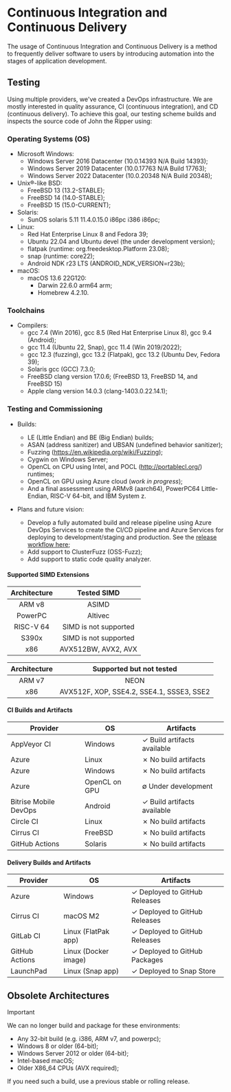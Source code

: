 # Continuous Integration and Continuous Delivery

The usage of Continuous Integration and Continuous Delivery is a method to frequently deliver
software to users by introducing automation into the stages of application development.

## Testing

Using multiple providers, we've created a DevOps infrastructure. We are mostly interested
in quality assurance, CI (continuous integration), and CD (continuous delivery). To achieve
this goal, our testing scheme builds and inspects the source code of John the Ripper
using:

### Operating Systems (OS)

- Microsoft Windows:
  - Windows Server 2016 Datacenter (10.0.14393 N/A Build 14393);
  - Windows Server 2019 Datacenter (10.0.17763 N/A Build 17763);
  - Windows Server 2022 Datacenter (10.0.20348 N/A Build 20348);
- Unix®-like BSD:
  - FreeBSD 13 (13.2-STABLE);
  - FreeBSD 14 (14.0-STABLE);
  - FreeBSD 15 (15.0-CURRENT);
- Solaris:
  - SunOS solaris 5.11 11.4.0.15.0 i86pc i386 i86pc;
- Linux:
  - Red Hat Enterprise Linux 8 and Fedora 39;
  - Ubuntu 22.04 and Ubuntu devel (the under development version);
  - flatpak (runtime: org.freedesktop.Platform 23.08);
  - snap (runtime: core22);
  - Android NDK r23 LTS (ANDROID_NDK_VERSION=r23b);
- macOS:
  - macOS 13.6 22G120:
    - Darwin 22.6.0 arm64 arm;
    - Homebrew 4.2.10.

### Toolchains

- Compilers:
  - gcc 7.4 (Win 2016), gcc 8.5 (Red Hat Enterprise Linux 8), gcc 9.4 (Android);
  - gcc 11.4 (Ubuntu 22, Snap), gcc 11.4 (Win 2019/2022);
  - gcc 12.3 (fuzzing), gcc 13.2 (Flatpak), gcc 13.2 (Ubuntu Dev, Fedora 39);
  - Solaris gcc (GCC) 7.3.0;
  - FreeBSD clang version 17.0.6; (FreeBSD 13, FreeBSD 14, and FreeBSD 15)
  - Apple clang version 14.0.3 (clang-1403.0.22.14.1);

### Testing and Commissioning

- Builds:

  - LE (Little Endian) and BE (Big Endian) builds;
  - ASAN (address sanitizer) and UBSAN (undefined behavior sanitizer);
  - Fuzzing (<https://en.wikipedia.org/wiki/Fuzzing>);
  - Cygwin on Windows Server;
  - OpenCL on CPU using Intel, and POCL (<http://portablecl.org/>) runtimes;
  - OpenCL on GPU using Azure cloud (_work in progress_);
  - And a final assessment using ARMv8 (aarch64), PowerPC64 Little-Endian,
    RISC-V 64-bit, and IBM System z.

- Plans and future vision:
  - Develop a fully automated build and release pipeline using Azure DevOps Services
    to create the CI/CD pipeline and Azure Services for deploying to development/staging and
    production.
    See the [release workflow here](https://github.com/openwall/john-packages/blob/main/CI/workflow.pdf);
  - Add support to ClusterFuzz (OSS-Fuzz);
  - Add support to static code quality analyzer.

#### Supported SIMD Extensions

| Architecture |      Tested SIMD      |
| :----------: | :-------------------: |
|    ARM v8    |         ASIMD         |
|   PowerPC    |        Altivec        |
|  RISC-V 64   | SIMD is not supported |
|    S390x     | SIMD is not supported |
|     x86      |  AVX512BW, AVX2, AVX  |

| Architecture |         Supported but not tested          |
| :----------: | :---------------------------------------: |
|    ARM v7    |                   NEON                    |
|     x86      | AVX512F, XOP, SSE4.2, SSE4.1, SSSE3, SSE2 |

#### CI Builds and Artifacts

| Provider              | OS            | Artifacts                   |
| --------------------- | ------------- | --------------------------- |
| AppVeyor CI           | Windows       | ✓ Build artifacts available |
| Azure                 | Linux         | ✗ No build artifacts        |
| Azure                 | Windows       | ✗ No build artifacts        |
| Azure                 | OpenCL on GPU | ∅ Under development         |
| Bitrise Mobile DevOps | Android       | ✓ Build artifacts available |
| Circle CI             | Linux         | ✗ No build artifacts        |
| Cirrus CI             | FreeBSD       | ✗ No build artifacts        |
| GitHub Actions        | Solaris       | ✗ No build artifacts        |

#### Delivery Builds and Artifacts

| Provider       | OS                   | Artifacts                     |
| -------------- | -------------------- | ----------------------------- |
| Azure          | Windows              | ✓ Deployed to GitHub Releases |
| Cirrus CI      | macOS M2             | ✓ Deployed to GitHub Releases |
| GitLab CI      | Linux (FlatPak app)  | ✓ Deployed to GitHub Releases |
| GitHub Actions | Linux (Docker image) | ✓ Deployed to GitHub Packages |
| LaunchPad      | Linux (Snap app)     | ✓ Deployed to Snap Store      |

## Obsolete Architectures

> [!IMPORTANT]
> We can no longer build and package for these environments:

- Any 32-bit build (e.g. i386, ARM v7, and powerpc);
- Windows 8 or older (64-bit);
- Windows Server 2012 or older (64-bit);
- Intel-based macOS;
- Older X86_64 CPUs (AVX required);

If you need such a build, use a previous stable or rolling release.
